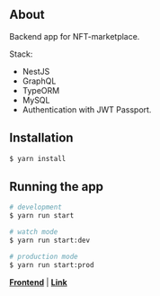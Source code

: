## About

Backend app for NFT-marketplace.

Stack:

* NestJS
* GraphQL
* TypeORM
* MySQL
* Authentication with JWT Passport.

## Installation

```bash
$ yarn install
```

## Running the app

```bash
# development
$ yarn run start

# watch mode
$ yarn run start:dev

# production mode
$ yarn run start:prod
```
[**Frontend**](https://github.com/artemykairyak/pokemon-store) | [**Link**](https://pokemon-store-peach.vercel.app)
